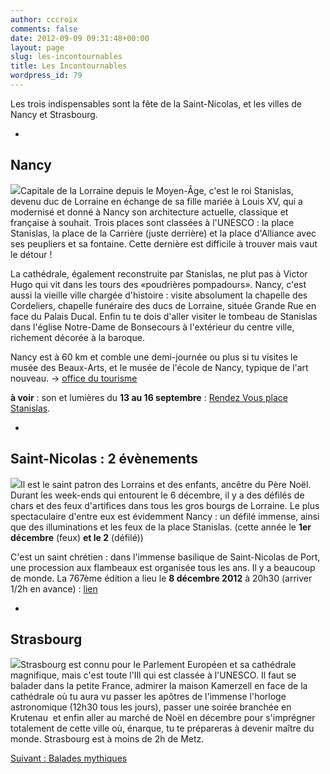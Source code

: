 ```yaml
---
author: cccroix
comments: false
date: 2012-09-09 09:31:48+00:00
layout: page
slug: les-incontournables
title: Les Incontournables
wordpress_id: 79
---
```


Les trois indispensables sont la fête de la Saint-Nicolas, et les villes de Nancy et Strasbourg.



	
  * 


## **Nancy**





![](http://www.linternaute.com/sortir/magazine/photo/nancy/image/place-stanislas-227948.jpg)Capitale de la Lorraine depuis le Moyen-Âge, c'est le roi Stanislas, devenu duc de Lorraine en échange de sa fille mariée à Louis XV, qui a modernisé et donné à Nancy son architecture actuelle, classique et française à souhait. Trois places sont classées à l'UNESCO : la place Stanislas, la place de la Carrière (juste derrière) et la place d'Alliance avec ses peupliers et sa fontaine. Cette dernière est difficile à trouver mais vaut le détour !

La cathédrale, également reconstruite par Stanislas, ne plut pas à Victor Hugo qui vit dans les tours des «poudrières pompadours». Nancy, c'est aussi la vieille ville chargée d'histoire : visite absolument la chapelle des Cordeliers, chapelle funéraire des ducs de Lorraine, située Grande Rue en face du Palais Ducal. Enfin tu te dois d'aller visiter le tombeau de Stanislas dans l'église Notre-Dame de Bonsecours à l'extérieur du centre ville, richement décorée à la baroque.

Nancy est à 60 km et comble une demi-journée ou plus si tu visites le musée des Beaux-Arts, et le musée de l'école de Nancy, typique de l'art nouveau.
-> [office du tourisme](http://www.nancy-tourisme.fr/)

**à voir** : son et lumières du **13 au 16 septembre** : [Rendez Vous place Stanislas](http://www.rendez-vous.nancy.fr/web/).



	
  * 


## Saint-Nicolas : 2 évènements





[![](http://cccroixmetz.files.wordpress.com/2012/09/procession-saint-nicolas171.jpeg)](http://cccroixmetz.files.wordpress.com/2012/09/procession-saint-nicolas171.jpeg)Il est le saint patron des Lorrains et des enfants, ancêtre du Père Noël. Durant les week-ends qui entourent le 6 décembre, il y a des défilés de chars et des feux d'artifices dans tous les gros bourgs de Lorraine. Le plus spectaculaire d'entre eux est évidemment Nancy : un défilé immense, ainsi que des illuminations et les feux de la place Stanislas. (cette année le **1er décembre** (feux) **et le 2** (défilé))

C'est un saint chrétien : dans l'immense basilique de Saint-Nicolas de Port, une procession aux flambeaux est organisée tous les ans. Il y a beaucoup de monde. La 767ème édition a lieu le **8 décembre 2012** à 20h30 (arriver 1/2h en avance) : [lien](http://paroisse.stnicolas.free.fr/)



	
  * 


## **Strasbourg**





![](http://upload.wikimedia.org/wikipedia/commons/thumb/1/10/Strasbourg_Cathedral_inside.jpg/220px-Strasbourg_Cathedral_inside.jpg)Strasbourg est connu pour le Parlement Européen et sa cathédrale magnifique, mais c'est toute l'Ill qui est classée à l'UNESCO. Il faut se balader dans la petite France, admirer la maison Kamerzell en face de la cathédrale où tu aura vu passer les apôtres de l'immense l'horloge astronomique (12h30 tous les jours), passer une soirée branchée en Krutenau  et enfin aller au marché de Noël en décembre pour s'imprégner totalement de cette ville où, énarque, tu te prépareras à devenir maître du monde.
Strasbourg est à moins de 2h de Metz.


[Suivant : Balades mythiques](http://cccroixmetz.wordpress.com/idees-lorraine-alsace/balades-mythiques/)
